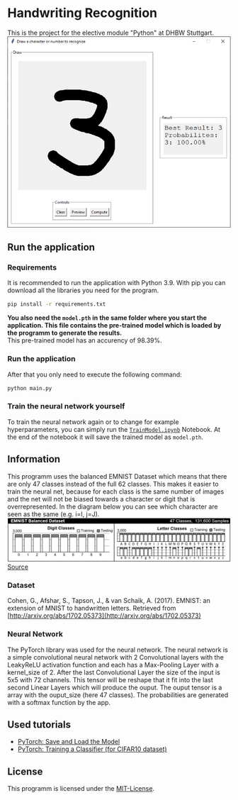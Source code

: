 # Handwriting Recognition

This is the project for the elective module "Python" at DHBW Stuttgart.
![Screenshot of the application](/img/Screenshot.png)

## Run the application

### Requirements

It is recommended to run the application with Python 3.9. With pip you can download all the libraries you need for the program.

```bash
pip install -r requirements.txt
```

**You also need the `model.pth` in the same folder where you start the application. This file contains the pre-trained model which is loaded by the programm to generate the results.**  
This pre-trained model has an accurency of 98.39%.

### Run the application

After that you only need to execute the following command:

```bash
python main.py
```

### Train the neural network yourself

To train the neural network again or to change for example hyperparameters, you can simply run the [`TrainModel.ipynb`](/TrainModel.ipynb) Notebook. At the end of the notebook it will save the trained model as `model.pth`.

## Information

This programm uses the balanced EMNIST Dataset which means that there are only 47 classes instead of the full 62 classes. This makes it easier to train the neural net, because for each class is the same number of images and the net will not be biased towards a character or digit that is overrepresented. In the diagram below you can see which character are seen as the same (e.g. i=I, j=J).
![Classes of the EMNIST Dataset](/img/EMNIST.png)
[Source](https://arxiv.org/pdf/1702.05373.pdf)
### Dataset

Cohen, G., Afshar, S., Tapson, J., & van Schaik, A. (2017). EMNIST: an extension of MNIST to handwritten letters. Retrieved from [http://arxiv.org/abs/1702.05373](http://arxiv.org/abs/1702.05373)

### Neural Network

The PyTorch library was used for the neural network. The neural network is a simple convolutional neural network with 2 Convolutional layers with the LeakyReLU activation function and each has a Max-Pooling Layer with a kernel_size of 2. After the last Convolutional Layer the size of the input is 5x5 with 72 channels. This tensor will be reshape that it fit into the last second Linear Layers which will produce the ouput. The ouput tensor is a array with the ouput_size (here 47 classes). The probabilities are generated with a softmax function by the app.

## Used tutorials

-   [PyTorch: Save and Load the Model](https://pytorch.org/tutorials/beginner/basics/saveloadrun_tutorial.html)
-   [PyTorch: Training a Classifier (for CIFAR10 dataset)](https://pytorch.org/tutorials/beginner/blitz/cifar10_tutorial.html)

## License

This programm is licensed under the [MIT-License](/LICENSE.md).
